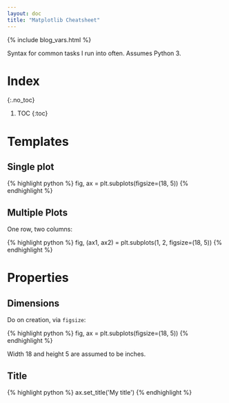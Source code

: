 ```yaml
---
layout: doc
title: "Matplotlib Cheatsheet"
---
```


{% include blog_vars.html %}

Syntax for common tasks I run into often. Assumes Python 3.

# Index
{:.no_toc}

1. TOC
{:toc}

# Templates

## Single plot

{% highlight python %}
fig, ax =  plt.subplots(figsize=(18, 5))
{% endhighlight %}

## Multiple Plots

One row, two columns:

{% highlight python %}
fig, (ax1, ax2) = plt.subplots(1, 2, figsize=(18, 5))
{% endhighlight %}

# Properties

## Dimensions

Do on creation, via `figsize`:

{% highlight python %}
fig, ax =  plt.subplots(figsize=(18, 5))
{% endhighlight %}

Width 18 and height 5 are assumed to be inches.

## Title

{% highlight python %}
ax.set_title('My title')
{% endhighlight %}
